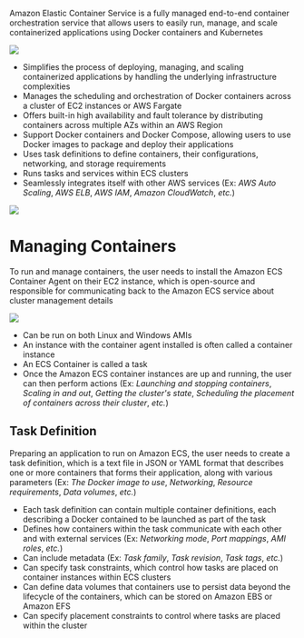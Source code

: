 Amazon Elastic Container Service is a fully managed end-to-end container orchestration service that allows users to easily run, manage, and scale containerized applications using Docker containers and Kubernetes

![](https://github.com/JonmarCorpuz/SecondBrain/blob/main/Assets/_ihG6qHQT-yZDxIWFNrDSg_0173e688f8524deaafdbb3530d7018f1_image.png)

* Simplifies the process of deploying, managing, and scaling containerized applications by handling the underlying infrastructure complexities
* Manages the scheduling and orchestration of Docker containers across a cluster of EC2 instances or AWS Fargate
* Offers built-in high availability and fault tolerance by distributing containers across multiple AZs within an AWS Region
* Support Docker containers and Docker Compose, allowing users to use Docker images to package and deploy their applications
* Uses task definitions to define containers, their configurations, networking, and storage requirements
* Runs tasks and services within ECS clusters
* Seamlessly integrates itself with other AWS services (Ex: *AWS Auto Scaling*, *AWS ELB*, *AWS IAM*, *Amazon CloudWatch*, *etc.*)

![](https://github.com/JonmarCorpuz/SecondBrain/blob/main/Assets/Whitespace.png)

# Managing Containers

To run and manage containers, the user needs to install the Amazon ECS Container Agent on their EC2 instance, which is open-source and responsible for communicating back to the Amazon ECS service about cluster management details

![](https://github.com/JonmarCorpuz/SecondBrain/blob/main/Assets/QQCbn5jtTp-U9titkpxO6A_26e0fca673034a65bc3b6c18ed2fd8f1_image.png)

* Can be run on both Linux and Windows AMIs
* An instance with the container agent installed is often called a container instance
* An ECS Container is called a task
* Once the Amazon ECS container instances are up and running, the user can then perform actions (Ex: *Launching and stopping containers*, *Scaling in and out*, *Getting the cluster's state*, *Scheduling the placement of containers across their cluster*, *etc.*)

## Task Definition

Preparing an application to run on Amazon ECS, the user needs to create a task definition, which is a text file in JSON or YAML format that describes one or more containers that forms their application, along with various parameters (Ex: *The Docker image to use*, *Networking*, *Resource requirements*, *Data volumes*, *etc.*)

* Each task definition can contain multiple container definitions, each describing a Docker contained to be launched as part of the task
* Defines how containers within the task communicate with each other and with external services (Ex: *Networking mode*, *Port mappings*, *AMI roles*, *etc.*)
* Can include metadata (Ex: *Task family*, *Task revision*, *Task tags*, *etc.*)
* Can specify task constraints, which control how tasks are placed on container instances within ECS clusters
* Can define data volumes that containers use to persist data beyond the lifecycle of the containers, which can be stored on Amazon EBS or Amazon EFS
* Can specify placement constraints to control where tasks are placed within the cluster

